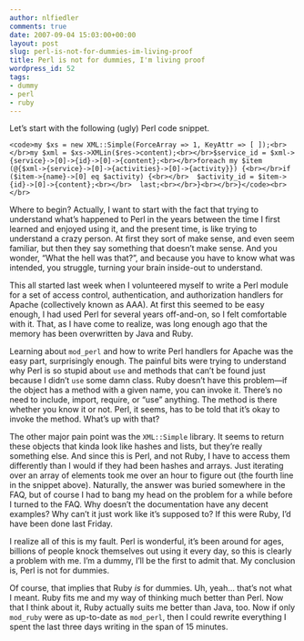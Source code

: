 ```yaml
---
author: nlfiedler
comments: true
date: 2007-09-04 15:03:00+00:00
layout: post
slug: perl-is-not-for-dummies-im-living-proof
title: Perl is not for dummies, I'm living proof
wordpress_id: 52
tags:
- dummy
- perl
- ruby
---
```


Let’s start with the following (ugly) Perl code snippet.  


  
    
    <code>my $xs = new XML::Simple(ForceArray => 1, KeyAttr => [ ]);<br></br>my $xml = $xs->XMLin($res->content);<br></br>$service_id = $xml->{service}->[0]->{id}->[0]->{content};<br></br>foreach my $item (@{$xml->{service}->[0]->{activities}->[0]->{activity}}) {<br></br>if ($item->{name}->[0] eq $activity) {<br></br>  $activity_id = $item->{id}->[0]->{content};<br></br>  last;<br></br>}<br></br>}</code><br></br>

  

Where to begin? Actually, I want to start with the fact that trying to understand what’s happened to Perl in the years between the time I first learned and enjoyed using it, and the present time, is like trying to understand a crazy person. At first they sort of make sense, and even seem familiar, but then they say something that doesn’t make sense. And you wonder, “What the hell was that?”, and because you have to know what was intended, you struggle, turning your brain inside-out to understand.

   

This all started last week when I volunteered myself to write a Perl module for a set of access control, authentication, and authorization handlers for Apache (collectively known as AAA). At first this seemed to be easy enough, I had used Perl for several years off-and-on, so I felt comfortable with it. That, as I have come to realize, was long enough ago that the memory has been overwritten by Java and Ruby.

   

Learning about `mod_perl` and how to write Perl handlers for Apache was the easy part, surprisingly enough. The painful bits were trying to understand why Perl is so stupid about `use` and methods that can’t be found just because I didn’t `use` some damn class. Ruby doesn’t have this problem—if the object has a method with a given name, you can invoke it. There’s no need to include, import, require, or “use” anything. The method is there whether you know it or not. Perl, it seems, has to be told that it’s okay to invoke the method. What’s up with that?

   

The other major pain point was the `XML::Simple` library. It seems to return these objects that kinda look like hashes and lists, but they’re really something else. And since this is Perl, and not Ruby, I have to access them differently than I would if they had been hashes and arrays. Just iterating over an array of elements took me over an hour to figure out (the fourth line in the snippet above). Naturally, the answer was buried somewhere in the FAQ, but of course I had to bang my head on the problem for a while before I turned to the FAQ. Why doesn’t the documentation have any decent examples? Why can’t it just work like it’s supposed to? If this were Ruby, I’d have been done last Friday.

   

I realize all of this is my fault. Perl is wonderful, it’s been around for ages, billions of people knock themselves out using it every day, so this is clearly a problem with me. I’m a dummy, I’ll be the first to admit that. My conclusion is, Perl is not for dummies.

   

Of course, that implies that Ruby _is_ for dummies. Uh, yeah… that’s not what I meant. Ruby fits me and my way of thinking much better than Perl. Now that I think about it, Ruby actually suits me better than Java, too. Now if only `mod_ruby` were as up-to-date as `mod_perl`, then I could rewrite everything I spent the last three days writing in the span of 15 minutes.
